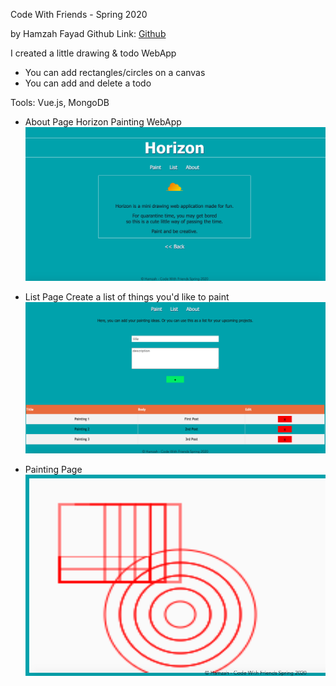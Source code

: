 Code With Friends - Spring 2020

by Hamzah Fayad
Github Link: 
[Github](https://github.com/HamzahFayad)

I created a little drawing & todo WebApp
- You can add rectangles/circles on a canvas
- You can add and delete a todo

Tools: Vue.js, MongoDB

* About Page
Horizon Painting WebApp
![](screenshots/about.png)

* List Page
Create a list of things you'd like to paint
![](screenshots/list.png)

* Painting Page
![](screenshots/paint.png)


